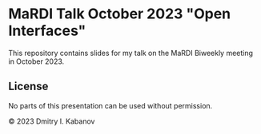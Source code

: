 # MaRDI Talk October 2023 "Open Interfaces"

This repository contains slides for my talk on the MaRDI Biweekly meeting
in October 2023.


## License

No parts of this presentation can be used without permission.

© 2023 Dmitry I. Kabanov

